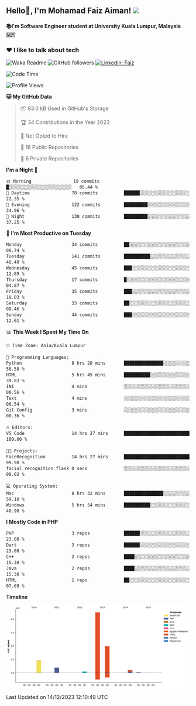 <h2> Hello👋, I'm Mohamad Faiz Aiman! <img src="https://media.giphy.com/media/12oufCB0MyZ1Go/giphy.gif" width="50"></h2>

#### 📚I'm Software Engineer student at University Kuala Lumpur, Malaysia 🇲🇾
###  ❤️ I like to talk about tech 


![Waka Readme](https://github.com/anmol098/anmol098/workflows/Waka%20Readme/badge.svg)
![GitHub followers](https://img.shields.io/github/followers/faizaiman?label=Follow&style=social)
[![Linkedin: Faiz](https://img.shields.io/badge/-Faiz-blue?style=flat-square&logo=Linkedin&logoColor=white&link=https://www.linkedin.com/in/mohamad-faiz-aiman-623747192/)](https://www.linkedin.com/in/mohamad-faiz-aiman-623747192/)

<!--START_SECTION:waka-->
![Code Time](http://img.shields.io/badge/Code%20Time-200%20hrs%2057%20mins-blue)

![Profile Views](http://img.shields.io/badge/Profile%20Views-5-blue)

**🐱 My GitHub Data** 

> 📦 83.0 kB Used in GitHub's Storage 
 > 
> 🏆 34 Contributions in the Year 2023
 > 
> 🚫 Not Opted to Hire
 > 
> 📜 16 Public Repositories 
 > 
> 🔑 6 Private Repositories 
 > 
**I'm a Night 🦉** 

```text
🌞 Morning                19 commits          █░░░░░░░░░░░░░░░░░░░░░░░░   05.44 % 
🌆 Daytime                78 commits          ██████░░░░░░░░░░░░░░░░░░░   22.35 % 
🌃 Evening                122 commits         █████████░░░░░░░░░░░░░░░░   34.96 % 
🌙 Night                  130 commits         █████████░░░░░░░░░░░░░░░░   37.25 % 
```
📅 **I'm Most Productive on Tuesday** 

```text
Monday                   34 commits          ██░░░░░░░░░░░░░░░░░░░░░░░   09.74 % 
Tuesday                  141 commits         ██████████░░░░░░░░░░░░░░░   40.40 % 
Wednesday                45 commits          ███░░░░░░░░░░░░░░░░░░░░░░   12.89 % 
Thursday                 17 commits          █░░░░░░░░░░░░░░░░░░░░░░░░   04.87 % 
Friday                   35 commits          ███░░░░░░░░░░░░░░░░░░░░░░   10.03 % 
Saturday                 33 commits          ██░░░░░░░░░░░░░░░░░░░░░░░   09.46 % 
Sunday                   44 commits          ███░░░░░░░░░░░░░░░░░░░░░░   12.61 % 
```


📊 **This Week I Spent My Time On** 

```text
🕑︎ Time Zone: Asia/Kuala_Lumpur

💬 Programming Languages: 
Python                   8 hrs 28 mins       ███████████████░░░░░░░░░░   58.58 % 
HTML                     5 hrs 45 mins       ██████████░░░░░░░░░░░░░░░   39.83 % 
INI                      4 mins              ░░░░░░░░░░░░░░░░░░░░░░░░░   00.56 % 
Text                     4 mins              ░░░░░░░░░░░░░░░░░░░░░░░░░   00.54 % 
Git Config               3 mins              ░░░░░░░░░░░░░░░░░░░░░░░░░   00.36 % 

🔥 Editors: 
VS Code                  14 hrs 27 mins      █████████████████████████   100.00 % 

🐱‍💻 Projects: 
FaceRecognition          14 hrs 27 mins      █████████████████████████   99.98 % 
facial_recognition_flask 0 secs              ░░░░░░░░░░░░░░░░░░░░░░░░░   00.02 % 

💻 Operating System: 
Mac                      8 hrs 32 mins       ███████████████░░░░░░░░░░   59.10 % 
Windows                  5 hrs 54 mins       ██████████░░░░░░░░░░░░░░░   40.90 % 
```

**I Mostly Code in PHP** 

```text
PHP                      3 repos             ██████░░░░░░░░░░░░░░░░░░░   23.08 % 
Dart                     3 repos             ██████░░░░░░░░░░░░░░░░░░░   23.08 % 
C++                      2 repos             ████░░░░░░░░░░░░░░░░░░░░░   15.38 % 
Java                     2 repos             ████░░░░░░░░░░░░░░░░░░░░░   15.38 % 
HTML                     1 repo              ██░░░░░░░░░░░░░░░░░░░░░░░   07.69 % 
```



**Timeline**

![Lines of Code chart](https://raw.githubusercontent.com/faizaiman/faizaiman/main/assets/bar_graph.png)


 Last Updated on 14/12/2023 12:10:49 UTC
<!--END_SECTION:waka-->
